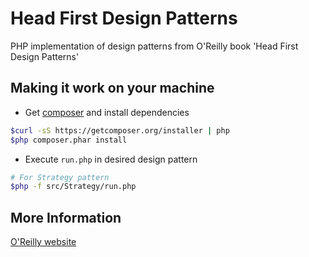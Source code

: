 Head First Design Patterns
==========================
PHP implementation of design patterns from O'Reilly book 'Head First Design Patterns'

## Making it work on your machine

+ Get [composer](http://getcomposer.org/download/) and install dependencies
```bash
$curl -sS https://getcomposer.org/installer | php
$php composer.phar install
```
+ Execute `run.php` in desired design pattern
```bash
# For Strategy pattern
$php -f src/Strategy/run.php
```

## More Information

[O'Reilly website](http://shop.oreilly.com/product/9780596007126.do)